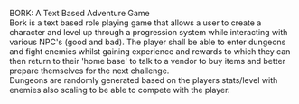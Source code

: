BORK: A Text Based Adventure Game<br/>
Bork is a text based role playing game that allows a user to create a character
and level up through a progression system while interacting with various NPC's
(good and bad). The player shall be able to enter dungeons and fight enemies 
whilst gaining experience and rewards to which they can then return to their
'home base' to talk to a vendor to buy items and better prepare themselves for
the next challenge.<br/>
Dungeons are randomly generated based on the players stats/level with enemies 
also scaling to be able to compete with the player.

